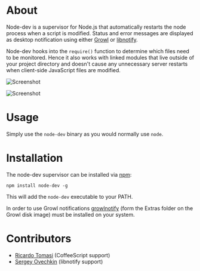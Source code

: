 About
=====

Node-dev is a supervisor for Node.js that automatically restarts the node process when a script is modified. Status and error messages are displayed as desktop notification using either [Growl](http://growl.info/about.php) or [libnotify](http://developer.gnome.org/libnotify/).

Node-dev hooks into the `require()` function to determine which files need to be monitored. Hence it also works with linked modules that live outside of your project directory and doesn't cause any unnecessary server restarts when client-side JavaScript files are modified. 


![Screenshot](http://fgnass.github.com/images/node-dev.png)

![Screenshot](http://fgnass.github.com/images/node-dev-linux.png)

Usage
=====

Simply use the `node-dev` binary as you would normally use `node`.

Installation
============

The node-dev supervisor can be installed via [npm](http://github.com/isaacs/npm):

    npm install node-dev -g

This will add the `node-dev` executable to your PATH.

In order to use Growl notifications [growlnotify](http://growl.info/extras.php#growlnotify) (form the Extras folder on the Growl disk image) must be installed on your system.


Contributors
============

* [Ricardo Tomasi](https://github.com/ricardobeat) (CoffeeScript support)
* [Sergey Ovechkin](https://github.com/pomeo) (libnotify support)
